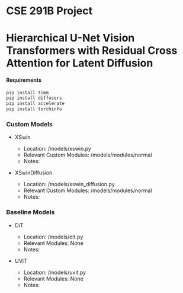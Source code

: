 # CSE 291B Project
# Hierarchical U-Net Vision Transformers with Residual Cross Attention for Latent Diffusion

#### Requirements
```bash
pip install timm
pip install diffusers
pip install accelerate
pip install torchinfo
```

### Custom Models
- XSwin
  - Location: /models/xswin.py
  - Relevant Custom Modules: /models/modules/normal
  - Notes: 

- XSwinDiffusion
  - Location: /models/xswin_diffusion.py
  - Relevant Custom Modules: /models/modules/normal
  - Notes: 

### Baseline Models
- DiT
  - Location: /models/dit.py
  - Relevant Modules: None
  - Notes: 

- UViT
  - Location: /models/uvit.py
  - Relevant Modules: None
  - Notes: 
